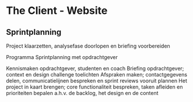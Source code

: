 # The Client - Website

## Sprintplanning

Project klaarzetten, analysefase doorlopen en briefing voorbereiden


Programma Sprintplanning met opdrachtgever

Kennismaken opdrachtgever, studenten en coach
Briefing opdrachtgever; context en design challenge toelichten
Afspraken maken; contactgegevens delen, communicatielijnen bespreken en sprint reviews vooruit plannen
Het project in kaart brengen; core functionaliteit bespreken, taken afleiden en prioriteiten bepalen a.h.v. de backlog, het design en de content
